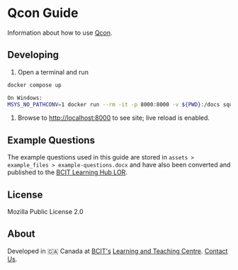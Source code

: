 # Qcon Guide

Information about how to use [Qcon](https://qcon.ltc.bcit.ca).

## Developing

1. Open a terminal and run

```bash
docker compose up

On Windows:
MSYS_NO_PATHCONV=1 docker run --rm -it -p 8000:8000 -v ${PWD}:/docs squidfunk/mkdocs-material
```

1. Browse to [http://localhost:8000](http://localhost:8000) to see site; live reload is enabled.

## Example Questions

The example questions used in this guide are stored in `assets > example_files > example-questions.docx` and have also been converted and published to the [BCIT Learning Hub LOR](https://learn.bcit.ca/d2l/lor/viewer/view.d2l?ou=6605&loIdentId=41953).

## License

Mozilla Public License 2.0

## About

Developed in 🇨🇦 Canada at [BCIT's](https://www.bcit.ca/) [Learning and Teaching Centre](https://www.bcit.ca/learning-teaching-centre/). [Contact Us](mailto:courseproduction@bcit.ca).
